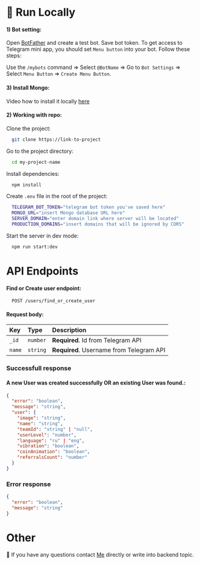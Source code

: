 # 🚀 Run Locally

#### 1) Bot setting:

Open [BotFather](https://t.me/BotFather) and create a test bot. Save bot token. To get access to Telegram mini app, you should set `Menu button` into your bot. Follow these steps:

Use the `/mybots` command => Select `@BotName` => Go to `Bot Settings` => Select `Menu Button` => `Create Menu Button`.

#### 3) Install Mongo:

Video how to install it locally [here](https://www.youtube.com/watch?v=pmjHPOPwX2A&ab_channel=шКодинг)

#### 2) Working with repo:

Clone the project:

```bash
  git clone https://link-to-project
```

Go to the project directory:

```bash
  cd my-project-name
```

Install dependencies:

```bash
  npm install
```

Create `.env` file in the root of the project:

```bash
  TELEGRAM_BOT_TOKEN="telegram bot token you've saved here"
  MONGO_URL="insert Mongo database URL here"
  SERVER_DOMAIN="enter domain link where server will be located"
  PRODUCTION_DOMAINS="insert domains that will be ignored by CORS"
```

Start the server in dev mode:

```bash
  npm run start:dev
```

# API Endpoints

#### Find or Create user endpoint:

```http
  POST /users/find_or_create_user
```

#### Request body:

| Key    | Type     | Description                              |
| :----- | :------- | :--------------------------------------- |
| `_id`  | `number` | **Required**. Id from Telegram API       |
| `name` | `string` | **Required**. Username from Telegram API |

### Successfull response

#### A new User was created successfully OR an existing User was found.:

```json
{
  "error": "boolean",
  "message": "string",
  "user": {
    "image": "string",
    "name": "string",
    "teamId": "string" | "null",
    "userLevel": "number",
    "language": "ru" | "eng",
    "vibration": "boolean",
    "coinAnimation": "boolean",
    "referralsCount": "number"
  }
}
```

### Error response

```json
{
  "error": "boolean",
  "message": "string"
}
```

# Other

💬 If you have any questions contact [Me](https://t.me/b1on1kkk) directly or write into backend topic.

